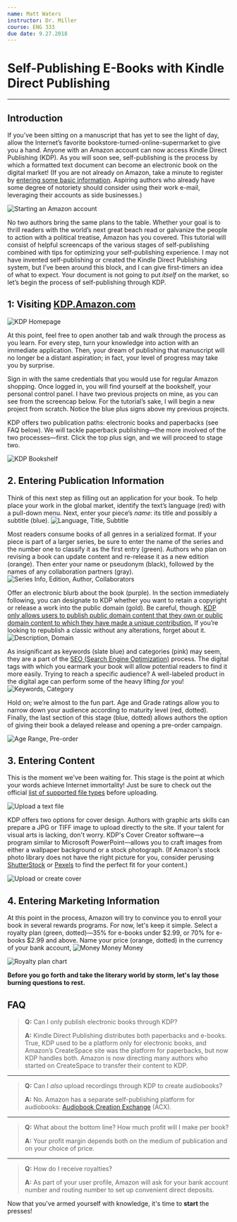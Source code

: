 ```yaml
---
name: Matt Waters
instructor: Dr. Miller
course: ENG 333
due date: 9.27.2018
---
```


# Self-Publishing E-Books with Kindle Direct Publishing
*****
## Introduction
If you’ve been sitting on a manuscript that has yet to see the light of day, allow the Internet’s favorite  bookstore-turned-online-supermarket to give you a hand. Anyone with an Amazon account can now access Kindle Direct Publishing (KDP). As you will soon see, self-publishing is the process by which a formatted text document can become an electronic book on the digital market! (If you are not already on Amazon, take a minute to register by [entering some basic information](https://www.amazon.com/ap/register?openid.pape.max_auth_age=0&openid.return_to=https%3A%2F%2Fwww.amazon.com%2Fgp%2Fyourstore%2Fhome%3Fie%3DUTF8%26action%3Dsign-out%26path%3D%252Fgp%252Fyourstore%252Fhome%26ref_%3Dnav_youraccount_signout%26signIn%3D1%26useRedirectOnSuccess%3D1&prevRID=KYVS0T5VM096M8BXSJEG&openid.identity=http%3A%2F%2Fspecs.openid.net%2Fauth%2F2.0%2Fidentifier_select&openid.assoc_handle=usflex&openid.mode=checkid_setup&openid.ns.pape=http%3A%2F%2Fspecs.openid.net%2Fextensions%2Fpape%2F1.0&prepopulatedLoginId=&failedSignInCount=0&openid.claimed_id=http%3A%2F%2Fspecs.openid.net%2Fauth%2F2.0%2Fidentifier_select&pageId=usflex&openid.ns=http%3A%2F%2Fspecs.openid.net%2Fauth%2F2.0). Aspiring authors who already have some degree of notoriety should consider using their work e-mail, leveraging their accounts as side businesses.)

![Starting an Amazon account](https://github.com/MMOG77/The-Vat/blob/master/AMAZONsc1.png)

No two authors bring the same plans to the table. Whether your goal is to thrill readers with the world’s next great beach read or galvanize the people to action with a political treatise, Amazon has you covered. This tutorial will consist of helpful screencaps of the various stages of self-publishing combined with tips for optimizing your self-publishing experience. I may not have invented self-publishing or created the Kindle Direct Publishing system, but I’ve been around this block, and I can give first-timers an idea of what to expect. Your document is not going to put *itself* on the market, so let’s begin the process of self-publishing through KDP.

## 1: Visiting [KDP.Amazon.com](https://kdp.amazon.com/en_US?ref_=TN_si)

![KDP Homepage](https://github.com/MMOG77/The-Vat/blob/master/KDPsc1.png)

At this point, feel free to open another tab and walk through the process as you learn. For every step, turn your knowledge into action with an immediate application. Then, your dream of publishing that manuscript will no longer be a distant aspiration; in fact, your level of progress may take you by surprise.

Sign in with the same credentials that you would use for regular Amazon shopping. Once logged in, you will find yourself at the bookshelf, your personal control panel. I have two previous projects on mine, as you can see from the screencap below. For the tutorial’s sake, I will begin a new project from scratch. Notice the blue plus signs above my previous projects.

KDP offers two publication paths: electronic books and paperbacks (see FAQ below). We will tackle paperback publishing&mdash;the more involved of the two processes&mdash;first. Click the top plus sign, and we will proceed to stage two.

![KDP Bookshelf](https://github.com/MMOG77/The-Vat/blob/master/KDPsc2.png)

## 2. Entering Publication Information

Think of this next step as filling out an application for your book. To help place your work in the global market, identify the text’s language (red) with a pull-down menu. Next, enter your piece’s *name*: its title and possibly a subtitle (blue).
![Language, Title, Subtitle](https://github.com/MMOG77/The-Vat/blob/master/KDPsc3.1.png)

Most readers consume books of all genres in a serialized format. If your piece is part of a larger series, be sure to enter the name of the series and the number one to classify it as the first entry (green). Authors who plan on revising a book can update content and re-release it as a new edition (orange). Then enter your name or pseudonym (black), followed by the names of any collaboration partners (gray).
![Series Info, Edition, Author, Collaborators](https://github.com/MMOG77/The-Vat/blob/master/KDPsc3.2.png)

Offer an electronic blurb about the book (purple). In the section immediately following, you can designate to KDP whether you want to retain a copyright or release a work into the public domain (gold). Be careful, though. [KDP only allows users to publish public domain content that they own or public domain content to which they have made a unique contribution.](https://kdp.amazon.com/en_US/help/topic/G200743940) If you’re looking to republish a classic without any alterations, forget about it.
![Description, Domain](https://github.com/MMOG77/The-Vat/blob/master/KDPsc3.3.png)

As insignificant as keywords (slate blue) and categories (pink) may seem, they are a part of the [SEO (Search Engine Optimization)](https://www.youtube.com/watch?v=hF515-0Tduk) process. The digital tags with which you earmark your book will allow potential readers to find it more easily. Trying to reach a specific audience? A well-labeled product in the digital age can perform some of the heavy lifting *for* you!
![Keywords, Category](https://github.com/MMOG77/The-Vat/blob/master/KDPsc3.4.png)

Hold on; we’re almost to the fun part. Age and Grade ratings allow you to narrow down your audience according to maturity level (red, dotted). Finally, the last section of this stage (blue, dotted) allows authors the option of giving their book a delayed release and opening a pre-order campaign.

![Age Range, Pre-order](https://github.com/MMOG77/The-Vat/blob/master/KDPsc3.5.png)

## 3. Entering Content

This is the moment we've been waiting for. This stage is the point at which your words achieve Internet immortality! Just be sure to check out the official [list of supported file types](https://kdp.amazon.com/en_US/help/topic/G200634390) before uploading.

![Upload a text file](https://github.com/MMOG77/The-Vat/blob/master/KDPsc4.1.png)

KDP offers two options for cover design. Authors with graphic arts skills can prepare a JPG or TIFF image to upload directly to the site. If your talent for visual arts is lacking, don't worry. KDP's Cover Creator software&mdash;a program similar to Microsoft PowerPoint&mdash;allows you to craft images from either a wallpaper background or a stock photograph. (If Amazon's stock photo library does not have the right picture for you, consider perusing [ShutterStock](https://www.shutterstock.com/?kw=shutterstock&gclid=Cj0KCQjw3KzdBRDWARIsAIJ8TMTytxEi4At5jpzx2xnRF0ixoQwQm-PB_CflZLAcD1nRJNmJR43GuLwaAr5qEALw_wcB&gclsrc=aw.ds&dclid=CNLo9vO-2d0CFU11AQodOOkIyg) or [Pexels](https://www.pexels.com/) to find the perfect fit for your content.)

![Upload or create cover](https://github.com/MMOG77/The-Vat/blob/master/KDPsc4.2.png)

## 4. Entering Marketing Information

At this point in the process, Amazon will try to convince you to enroll your book in several rewards programs. For now, let's keep it simple. Select a royalty plan (green, dotted)&mdash;35% for e-books under $2.99, or 70% for e-books $2.99 and above. Name your price (orange, dotted) in the currency of your bank account,
![Money Money Money](https://github.com/MMOG77/The-Vat/blob/master/KDPsc5.1.png)

![Royalty plan chart](https://github.com/MMOG77/The-Vat/blob/master/KDPsc5.3.png)

**Before you go forth and take the literary world by storm, let's lay those burning questions to rest.**

## **FAQ**
>**Q:** Can I only publish electronic books through KDP?
>
>**A:** Kindle Direct Publishing distributes both paperbacks and e-books. True, KDP used to be a platform only for electronic books, and Amazon’s CreateSpace site was the platform for paperbacks, but now KDP handles both. Amazon is now directing many authors who started on CreateSpace to transfer their content to KDP.
*****
>**Q:** Can I *also* upload recordings through KDP to create audiobooks?
>
>**A:** No. Amazon has a separate self-publishing platform for audiobooks: [Audiobook Creation Exchange](https://www.amazon.com/gp/education-publishing/Audiobooks?ref=edupub_hm_wp_ab) (ACX).
*****
>**Q:** What about the bottom line? How much profit will I make per book?
>
>**A:** Your profit margin depends both on the medium of publication and on your choice of price.
*****
>**Q:** How do I receive royalties?
>
>**A:** As part of your user profile, Amazon will ask for your bank account number and routing number to set up convenient direct deposits.

Now that you've armed yourself with knowledge, it's time to **start** the presses!
